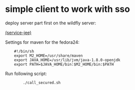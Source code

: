 # simple client to work with sso


deploy server part first on the wildfly server:

[(service-jee)](https://github.com/nmajorov/keycloak_training/tree/master/keycloak-quickstarts/service-jee-jaxrs)



Settings for maven for the fedora24:

        #!/bin/sh
        export M2_HOME=/usr/share/maven
        export JAVA_HOME=/usr/lib/jvm/java-1.8.0-openjdk
        export PATH=$JAVA_HOME/bin:$M2_HOME/bin:$PATH


Run following script:



            ./call_secured.sh





